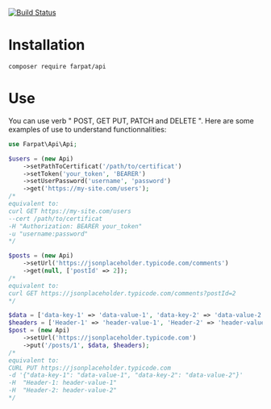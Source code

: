 [![Build Status](https://travis-ci.org/farpat/api-php.svg?branch=master)](https://travis-ci.org/farpat/api-php)

# Installation
`composer require farpat/api`


# Use
You can use verb " POST, GET PUT, PATCH and DELETE ". Here are some examples of use to understand functionnalities:

```php
use Farpat\Api\Api;

$users = (new Api)
    ->setPathToCertificat('/path/to/certificat')
    ->setToken('your_token', 'BEARER')
    ->setUserPassword('username', 'password')
    ->get('https://my-site.com/users');
/*
equivalent to: 
curl GET https://my-site.com/users
--cert /path/to/certificat
-H "Authorization: BEARER your_token"
-u "username:password"
*/

$posts = (new Api)
    ->setUrl('https://jsonplaceholder.typicode.com/comments')
    ->get(null, ['postId' => 2]);
/*
equivalent to: 
curl GET https://jsonplaceholder.typicode.com/comments?postId=2
*/

$data = ['data-key-1' => 'data-value-1', 'data-key-2' => 'data-value-2'];
$headers = ['Header-1' => 'header-value-1', 'Header-2' => 'header-value-2'];
$post = (new Api)
    ->setUrl('https://jsonplaceholder.typicode.com')
    ->put('/posts/1', $data, $headers);
/*
equivalent to:
CURL PUT https://jsonplaceholder.typicode.com
-d '{"data-key-1": "data-value-1", "data-key-2": "data-value-2"}'
-H  "Header-1: header-value-1"
-H  "Header-2: header-value-2"
*/
```
